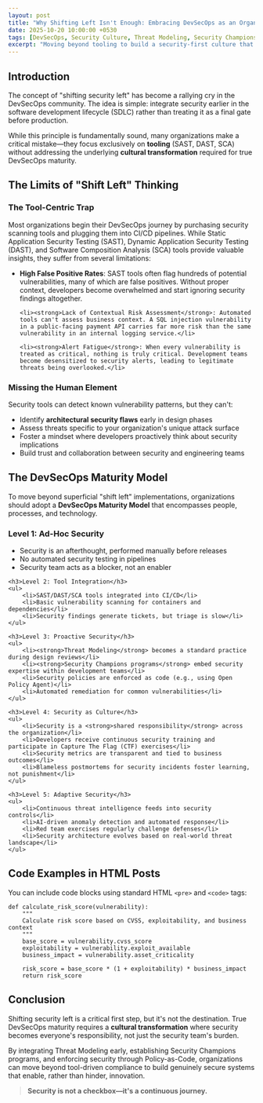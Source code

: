 ```yaml
---
layout: post
title: "Why Shifting Left Isn't Enough: Embracing DevSecOps as an Organizational Culture"
date: 2025-10-20 10:00:00 +0530
tags: [DevSecOps, Security Culture, Threat Modeling, Security Champions]
excerpt: "Moving beyond tooling to build a security-first culture that accelerates innovation while reducing risk."
---
```


<h2>Introduction</h2>

<p>The concept of "shifting security left" has become a rallying cry in the DevSecOps community. The idea is simple: integrate security earlier in the software development lifecycle (SDLC) rather than treating it as a final gate before production.</p>

<p>While this principle is fundamentally sound, many organizations make a critical mistake—they focus exclusively on <strong>tooling</strong> (SAST, DAST, SCA) without addressing the underlying <strong>cultural transformation</strong> required for true DevSecOps maturity.</p>

<h2>The Limits of "Shift Left" Thinking</h2>

<h3>The Tool-Centric Trap</h3>

<p>Most organizations begin their DevSecOps journey by purchasing security scanning tools and plugging them into CI/CD pipelines. While Static Application Security Testing (SAST), Dynamic Application Security Testing (DAST), and Software Composition Analysis (SCA) tools provide valuable insights, they suffer from several limitations:</p>

<ul>
    <li><strong>High False Positive Rates</strong>: SAST tools often flag hundreds of potential vulnerabilities, many of which are false positives. Without proper context, developers become overwhelmed and start ignoring security findings altogether.</li>
    
    <li><strong>Lack of Contextual Risk Assessment</strong>: Automated tools can't assess business context. A SQL injection vulnerability in a public-facing payment API carries far more risk than the same vulnerability in an internal logging service.</li>
    
    <li><strong>Alert Fatigue</strong>: When every vulnerability is treated as critical, nothing is truly critical. Development teams become desensitized to security alerts, leading to legitimate threats being overlooked.</li>
</ul>

<h3>Missing the Human Element</h3>

<p>Security tools can detect known vulnerability patterns, but they can't:</p>

<ul>
    <li>Identify <strong>architectural security flaws</strong> early in design phases</li>
    <li>Assess threats specific to your organization's unique attack surface</li>
    <li>Foster a mindset where developers proactively think about security implications</li>
    <li>Build trust and collaboration between security and engineering teams</li>
</ul>

<h2>The DevSecOps Maturity Model</h2>

<p>To move beyond superficial "shift left" implementations, organizations should adopt a <strong>DevSecOps Maturity Model</strong> that encompasses people, processes, and technology.</p>

<div class="maturity-levels">
    <h3>Level 1: Ad-Hoc Security</h3>
    <ul>
        <li>Security is an afterthought, performed manually before releases</li>
        <li>No automated security testing in pipelines</li>
        <li>Security team acts as a blocker, not an enabler</li>
    </ul>

    <h3>Level 2: Tool Integration</h3>
    <ul>
        <li>SAST/DAST/SCA tools integrated into CI/CD</li>
        <li>Basic vulnerability scanning for containers and dependencies</li>
        <li>Security findings generate tickets, but triage is slow</li>
    </ul>

    <h3>Level 3: Proactive Security</h3>
    <ul>
        <li><strong>Threat Modeling</strong> becomes a standard practice during design reviews</li>
        <li><strong>Security Champions programs</strong> embed security expertise within development teams</li>
        <li>Security policies are enforced as code (e.g., using Open Policy Agent)</li>
        <li>Automated remediation for common vulnerabilities</li>
    </ul>

    <h3>Level 4: Security as Culture</h3>
    <ul>
        <li>Security is a <strong>shared responsibility</strong> across the organization</li>
        <li>Developers receive continuous security training and participate in Capture The Flag (CTF) exercises</li>
        <li>Security metrics are transparent and tied to business outcomes</li>
        <li>Blameless postmortems for security incidents foster learning, not punishment</li>
    </ul>

    <h3>Level 5: Adaptive Security</h3>
    <ul>
        <li>Continuous threat intelligence feeds into security controls</li>
        <li>AI-driven anomaly detection and automated response</li>
        <li>Red team exercises regularly challenge defenses</li>
        <li>Security architecture evolves based on real-world threat landscape</li>
    </ul>
</div>

<h2>Code Examples in HTML Posts</h2>

<p>You can include code blocks using standard HTML <code>&lt;pre&gt;</code> and <code>&lt;code&gt;</code> tags:</p>

<pre><code class="language-python">def calculate_risk_score(vulnerability):
    """
    Calculate risk score based on CVSS, exploitability, and business context
    """
    base_score = vulnerability.cvss_score
    exploitability = vulnerability.exploit_available
    business_impact = vulnerability.asset_criticality
    
    risk_score = base_score * (1 + exploitability) * business_impact
    return risk_score
</code></pre>

<h2>Conclusion</h2>

<p>Shifting security left is a critical first step, but it's not the destination. True DevSecOps maturity requires a <strong>cultural transformation</strong> where security becomes everyone's responsibility, not just the security team's burden.</p>

<p>By integrating Threat Modeling early, establishing Security Champions programs, and enforcing security through Policy-as-Code, organizations can move beyond tool-driven compliance to build genuinely secure systems that enable, rather than hinder, innovation.</p>

<blockquote>
    <p><strong>Security is not a checkbox—it's a continuous journey.</strong></p>
</blockquote>
